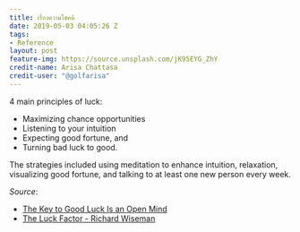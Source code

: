 ```yaml
---
title: เรื่องความโชคดี
date: 2019-05-03 04:05:26 Z
tags:
- Reference
layout: post
feature-img: https://source.unsplash.com/jK95EYG_ZhY
credit-name: Arisa Chattasa
credit-user: "@golfarisa"
---
```


4 main principles of luck:
- Maximizing chance opportunities
- Listening to your intuition
- Expecting good fortune, and
- Turning bad luck to good.

The strategies included using meditation to enhance intuition, relaxation, visualizing good fortune, and talking to at least one new person every week.

*Source*:
- [The Key to Good Luck Is an Open Mind](https://getpocket.com/explore/item/the-key-to-good-luck-is-an-open-mind)
- [The Luck Factor - Richard Wiseman](http://www.richardwiseman.com/resources/The_Luck_Factor.pdf)
